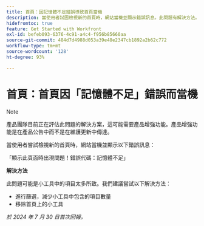 ```yaml
---
title: 首頁：因記憶體不足錯誤導致首頁當機
description: 當使用者試圖檢視新的首頁時，網站當機並顯示錯誤訊息。此問題有解決方法。
hidefromtoc: true
feature: Get Started with Workfront
exl-id: befeb093-6376-4c91-a4c4-f956b85660aa
source-git-commit: 484d7d4988d053a39e48e2347cb1892a2b62c772
workflow-type: tm+mt
source-wordcount: '128'
ht-degree: 93%

---
```


# 首頁：首頁因「記憶體不足」錯誤而當機

>[!NOTE]
>
>產品團隊目前正在評估此問題的解決方案，這可能需要產品增強功能。產品增強功能是在產品公告中而不是在維護更新中傳達。

當使用者嘗試檢視新的首頁時，網站當機並顯示以下錯誤訊息：

「顯示此頁面時出現問題！錯誤代碼：記憶體不足」

**解決方法**

此問題可能是小工具中的項目太多所致。我們建議嘗試以下解決方法：

* 進行篩選，減少小工具中包含的項目數量
* 移除首頁上的小工具

_於 2024 年 7 月 30 日首次回報。_
